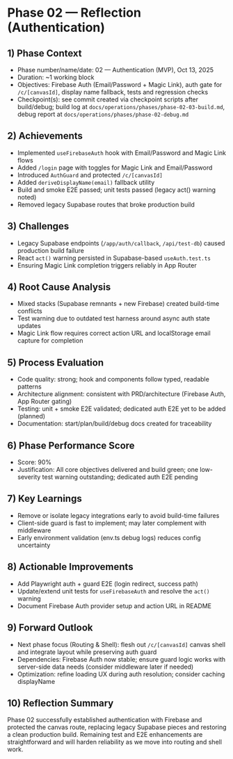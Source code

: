 # Phase 02 — Reflection (Authentication)

## 1) Phase Context
- Phase number/name/date: 02 — Authentication (MVP), Oct 13, 2025
- Duration: ~1 working block
- Objectives: Firebase Auth (Email/Password + Magic Link), auth gate for `/c/[canvasId]`, display name fallback, tests and regression checks
- Checkpoint(s): see commit created via checkpoint scripts after build/debug; build log at `docs/operations/phases/phase-02-03-build.md`, debug report at `docs/operations/phases/phase-02-debug.md`

## 2) Achievements
- Implemented `useFirebaseAuth` hook with Email/Password and Magic Link flows
- Added `/login` page with toggles for Magic Link and Email/Password
- Introduced `AuthGuard` and protected `/c/[canvasId]`
- Added `deriveDisplayName(email)` fallback utility
- Build and smoke E2E passed; unit tests passed (legacy act() warning noted)
- Removed legacy Supabase routes that broke production build

## 3) Challenges
- Legacy Supabase endpoints (`/app/auth/callback`, `/api/test-db`) caused production build failure
- React `act()` warning persisted in Supabase-based `useAuth.test.ts`
- Ensuring Magic Link completion triggers reliably in App Router

## 4) Root Cause Analysis
- Mixed stacks (Supabase remnants + new Firebase) created build-time conflicts
- Test warning due to outdated test harness around async auth state updates
- Magic Link flow requires correct action URL and localStorage email capture for completion

## 5) Process Evaluation
- Code quality: strong; hook and components follow typed, readable patterns
- Architecture alignment: consistent with PRD/architecture (Firebase Auth, App Router gating)
- Testing: unit + smoke E2E validated; dedicated auth E2E yet to be added (planned)
- Documentation: start/plan/build/debug docs created for traceability

## 6) Phase Performance Score
- Score: 90%
- Justification: All core objectives delivered and build green; one low-severity test warning outstanding; dedicated auth E2E pending

## 7) Key Learnings
- Remove or isolate legacy integrations early to avoid build-time failures
- Client-side guard is fast to implement; may later complement with middleware
- Early environment validation (env.ts debug logs) reduces config uncertainty

## 8) Actionable Improvements
- Add Playwright auth + guard E2E (login redirect, success path)
- Update/extend unit tests for `useFirebaseAuth` and resolve the `act()` warning
- Document Firebase Auth provider setup and action URL in README

## 9) Forward Outlook
- Next phase focus (Routing & Shell): flesh out `/c/[canvasId]` canvas shell and integrate layout while preserving auth guard
- Dependencies: Firebase Auth now stable; ensure guard logic works with server-side data needs (consider middleware later if needed)
- Optimization: refine loading UX during auth resolution; consider caching displayName

## 10) Reflection Summary
Phase 02 successfully established authentication with Firebase and protected the canvas route, replacing legacy Supabase pieces and restoring a clean production build. Remaining test and E2E enhancements are straightforward and will harden reliability as we move into routing and shell work.
